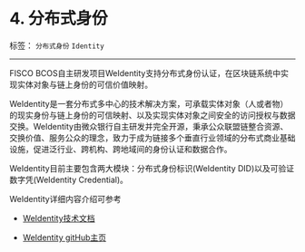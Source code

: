 # 4. 分布式身份
标签： ``分布式身份`` ``Identity``

------
FISCO BCOS自主研发项目WeIdentity支持分布式身份认证，在区块链系统中实现实体对象与链上身份的可信价值映射。

WeIdentity是一套分布式多中心的技术解决方案，可承载实体对象（人或者物）的现实身份与链上身份的可信映射、以及实现实体对象之间安全的访问授权与数据交换。WeIdentity由微众银行自主研发并完全开源，秉承公众联盟链整合资源、交换价值、服务公众的理念，致力于成为链接多个垂直行业领域的分布式商业基础设施，促进泛行业、跨机构、跨地域间的身份认证和数据合作。

WeIdentity目前主要包含两大模块：分布式身份标识(WeIdentity DID)以及可验证数字凭(WeIdentity Credential)。

WeIdentity详细内容介绍可参考

- [WeIdentity技术文档](https://weidentity.readthedocs.io/zh_CN/latest/index.html)

- [WeIdentity gitHub主页](https://github.com/WeBankBlockchain/WeIdentity)
